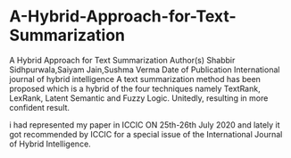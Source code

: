 # A-Hybrid-Approach-for-Text-Summarization

A Hybrid Approach for Text Summarization
Author(s)
Shabbir Sidhpurwala,Saiyam Jain,Sushma Verma
Date of Publication
International journal of hybrid intelligence
A text summarization method has been proposed which is a
hybrid of the four techniques namely TextRank, LexRank,
Latent Semantic and Fuzzy Logic. Unitedly, resulting in more
confident result.

i had represented my paper in ICCIC ON 25th-26th July 2020 and lately it
got recommended by ICCIC for a special issue of the International
Journal of Hybrid Intelligence.

